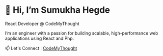 # 👋 Hi, I’m Sumukha Hegde

React Developer @ CodeMyThought

I’m an engineer with a passion for building scalable, high-performance web applications using React and Php.

📫 Let's Connect :  [CodeMyThought](https://www.codemythought.com/)
